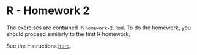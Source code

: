 # R - Homework 2

The exercises are contained in `homework-2.Rmd`. To do the homework, you should proceed similarly to the first R homework.

See the instructions [here](https://github.com/HugoLhuillier/IntroProg2018/tree/master/3-r/homework/homework-1).
